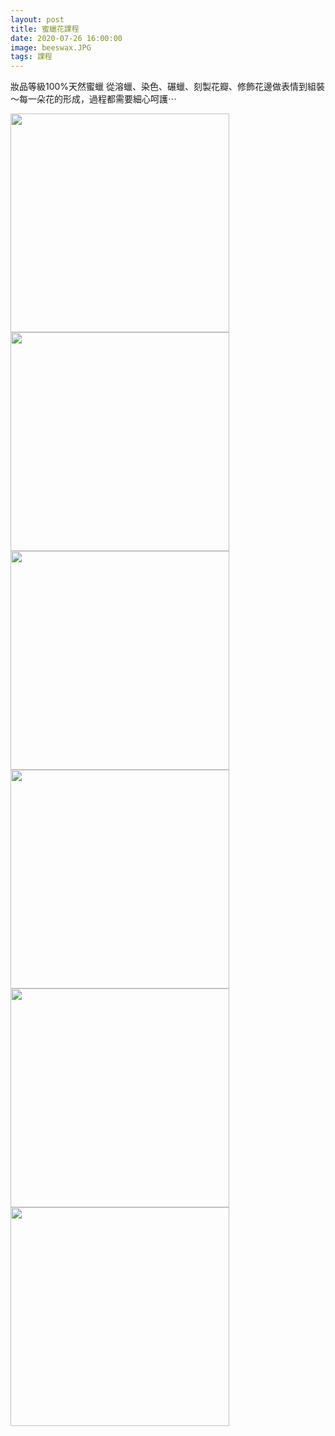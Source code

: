 ```yaml
---
layout: post
title: 蜜蠟花課程
date: 2020-07-26 16:00:00
image: beeswax.JPG
tags: 課程
---
```


妝品等級100%天然蜜蠟
從溶蠟、染色、碾蠟、刻製花瓣、修飾花邊做表情到組裝～每一朵花的形成，過程都需要細心呵護⋯


<p float="left">
  <img src="{{site.baseurl}}/images/beeswax/beeswax-1.JPG" width="350"/>
  <img src="{{site.baseurl}}/images/beeswax/beeswax-2.JPG" width="350"/>
  <img src="{{site.baseurl}}/images/beeswax/beeswax-3.JPG" width="350"/>
  <img src="{{site.baseurl}}/images/beeswax/beeswax-4.JPG" width="350"/>
  <img src="{{site.baseurl}}/images/beeswax/beeswax-5.JPG" width="350"/>
  <img src="{{site.baseurl}}/images/beeswax/beeswax-6.JPG" width="350"/>
</p>